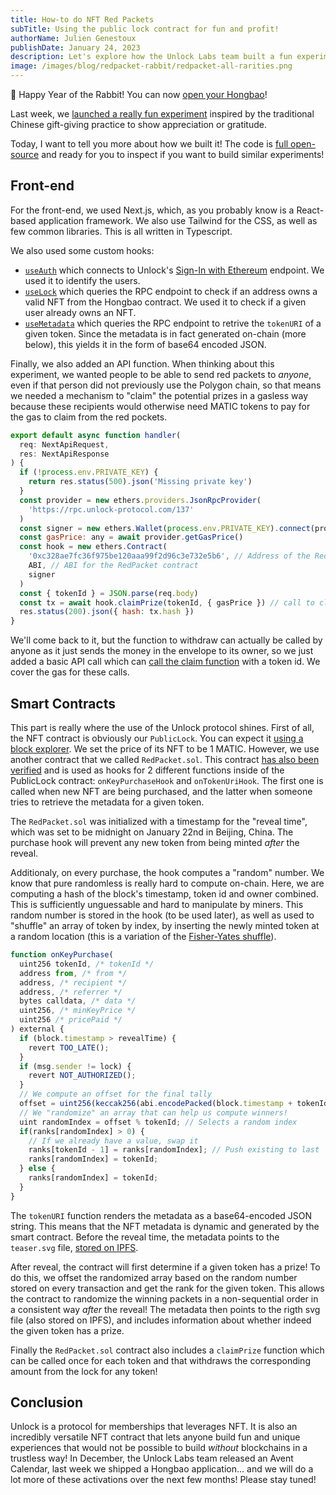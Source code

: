 ```yaml
---
title: How-to do NFT Red Packets
subTitle: Using the public lock contract for fun and profit!
authorName: Julien Genestoux
publishDate: January 24, 2023
description: Let's explore how the Unlock Labs team built a fun experiment by leveraging some of the core characteristics of the PublicLock NFT contract!
image: /images/blog/redpacket-rabbit/redpacket-all-rarities.png
---
```


🐰 Happy Year of the Rabbit! You can now [open your Hongbao](https://red-packet.unlock-protocol.com/)!

Last week, we [launched a really fun experiment](https://unlock-protocol.com/blog/redpacket-rabbit) inspired by the traditional Chinese gift-giving practice to show appreciation or gratitude.

Today, I want to tell you more about how we built it! The code is [full open-source](https://github.com/unlock-protocol/red-packet-2023) and ready for you to inspect if you want to build similar experiments!

## Front-end

For the front-end, we used Next.js, which, as you probably know is a React-based application framework. We also use Tailwind for the CSS, as well as few common libraries. This is all written in Typescript.

We also used some custom hooks:

- [`useAuth`](https://github.com/unlock-protocol/red-packet-2023/blob/main/hooks/useAuth.tsx) which connects to Unlock's [Sign-In with Ethereum](https://docs.unlock-protocol.com/tools/sign-in-with-ethereum/) endpoint. We used it to identify the users.
- [`useLock`](https://github.com/unlock-protocol/red-packet-2023/blob/main/hooks/useLock.tsx) which queries the RPC endpoint to check if an address owns a valid NFT from the Hongbao contract. We used it to check if a given user already owns an NFT.
- [`useMetadata`](https://github.com/unlock-protocol/red-packet-2023/blob/main/hooks/useMetadata.tsx) which queries the RPC endpoint to retrive the `tokenURI` of a given token. Since the metadata is in fact generated on-chain (more below), this yields it in the form of base64 encoded JSON.

Finally, we also added an API function. When thinking about this experiment, we wanted people to be able to send red packets to _anyone_, even if that person did not previously use the Polygon chain, so that means we needed a mechanism to "claim" the potential prizes in a gasless way because these recipients would otherwise need MATIC tokens to pay for the gas to claim from the red pockets.

```javascript
export default async function handler(
  req: NextApiRequest,
  res: NextApiResponse
) {
  if (!process.env.PRIVATE_KEY) {
    return res.status(500).json('Missing private key')
  }
  const provider = new ethers.providers.JsonRpcProvider(
    'https://rpc.unlock-protocol.com/137'
  )
  const signer = new ethers.Wallet(process.env.PRIVATE_KEY).connect(provider)
  const gasPrice: any = await provider.getGasPrice()
  const hook = new ethers.Contract(
    '0xc328ae7fc36f975be120aaa99f2d96c3e732e5b6', // Address of the RedPacket contract
    ABI, // ABI for the RedPacket contract
    signer
  )
  const { tokenId } = JSON.parse(req.body)
  const tx = await hook.claimPrize(tokenId, { gasPrice }) // call to claim the reward
  res.status(200).json({ hash: tx.hash })
}
```

We'll come back to it, but the function to withdraw can actually be called by anyone as it just sends the money in the envelope to its owner, so we just added a basic API call which can [call the claim function](https://github.com/unlock-protocol/red-packet-2023/blob/main/pages/api/claim.tsx) with a token id. We cover the gas for these calls.

## Smart Contracts

This part is really where the use of the Unlock protocol shines. First of all, the NFT contract is obviously our `PublicLock`. You can expect it [using a block explorer](https://polygonscan.com/address/0x01703c979220de3e7662ab90a696843225d31383). We set the price of its NFT to be 1 MATIC. However, we use another contract that we called `RedPacket.sol`. This contract [has also been verified](https://polygonscan.com/address/0xc328ae7fc36f975be120aaa99f2d96c3e732e5b6) and is used as hooks for 2 different functions inside of the PublicLock contract: `onKeyPurchaseHook` and `onTokenUriHook`. The first one is called when new NFT are being purchased, and the latter when someone tries to retrieve the metadata for a given token.

The `RedPacket.sol` was initialized with a timestamp for the "reveal time", which was set to be midnight on January 22nd in Beijing, China. The purchase hook will prevent any new token from being minted _after_ the reveal.

Additionaly, on every purchase, the hook computes a "random" number. We know that pure randomless is really hard to compute on-chain. Here, we are computing a hash of the block's timestamp, token id and owner combined. This is sufficiently unguessable and hard to manipulate by miners. This random number is stored in the hook (to be used later), as well as used to "shuffle" an array of token by index, by inserting the newly minted token at a random location (this is a variation of the [Fisher-Yates shuffle](https://en.wikipedia.org/wiki/Fisher%E2%80%93Yates_shuffle)).

```javascript
function onKeyPurchase(
  uint256 tokenId, /* tokenId */
  address from, /* from */
  address, /* recipient */
  address, /* referrer */
  bytes calldata, /* data */
  uint256, /* minKeyPrice */
  uint256 /* pricePaid */
) external {
  if (block.timestamp > revealTime) {
    revert TOO_LATE();
  }
  if (msg.sender != lock) {
    revert NOT_AUTHORIZED();
  }
  // We compute an offset for the final tally
  offset = uint256(keccak256(abi.encodePacked(block.timestamp + tokenId, from))) % 8888888; // Sets the offset!
  // We "randomize" an array that can help us compute winners!
  uint randomIndex = offset % tokenId; // Selects a random index
  if(ranks[randomIndex] > 0) {
    // If we already have a value, swap it
    ranks[tokenId - 1] = ranks[randomIndex]; // Push existing to last
    ranks[randomIndex] = tokenId;
  } else {
    ranks[randomIndex] = tokenId;
  }
}
```

The `tokenURI` function renders the metadata as a base64-encoded JSON string. This means that the NFT metadata is dynamic and generated by the smart contract. Before the reveal time, the metadata points to the `teaser.svg` file, [stored on IPFS](ipfs://QmZ36mis8daTmXWeBcTjfHCSSeQMyWcJH8mNvyB6i8KAXb/teaser.svg).

After reveal, the contract will first determine if a given token has a prize! To do this, we offset the randomized array based on the random number stored on every transaction and get the rank for the given token. This allows the contract to randomize the winning packets in a non-sequential order in a consistent way _after_ the reveal! The metadata then points to the rigth svg file (also stored on IPFS), and includes information about whether indeed the given token has a prize.

Finally the `RedPacket.sol` contract also includes a `claimPrize` function which can be called once for each token and that withdraws the corresponding amount from the lock for any token!

## Conclusion

Unlock is a protocol for memberships that leverages NFT. It is also an incredibly versatile NFT contract that lets anyone build fun and unique experiences that would not be possible to build _without_ blockchains in a trustless way! In December, the Unlock Labs team released an Avent Calendar, last week we shipped a Hongbao application... and we will do a lot more of these activations over the next few months! Please stay tuned!
